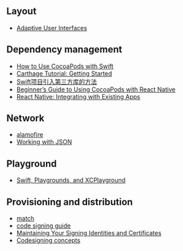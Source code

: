Layout
---
- [Adaptive User Interfaces](https://developer.apple.com/design/adaptivity/)

Dependency management
---
- [How to Use CocoaPods with Swift](https://www.raywenderlich.com/97014/use-cocoapods-with-swift)
- [Carthage Tutorial: Getting Started](https://www.raywenderlich.com/109330/carthage-tutorial-getting-started)
- [Swift项目引入第三方库的方法](http://blog.shiqichan.com/How-To-Import-3rd-Lib-Into-Swift-Project/)
- [Beginner’s Guide to Using CocoaPods with React Native](https://shift.infinite.red/beginner-s-guide-to-using-cocoapods-with-react-native-46cb4d372995#.3hw5s8lkr)
- [React Native: Integrating with Existing Apps ](https://facebook.github.io/react-native/docs/integration-with-existing-apps.html)

Network
---
- [alamofire](https://www.raywenderlich.com/121540/alamofire-tutorial-getting-started)
- [Working with JSON](https://www.raywenderlich.com/120442/swift-json-tutorial)

Playground
---
- [Swift, Playgrounds, and XCPlayground](https://www.codeschool.com/blog/2014/12/12/swift-playgrounds-xcplayground/)

Provisioning and distribution
---
- [match](https://github.com/fastlane/fastlane/tree/master/match#readme)
- [code signing guide](https://codesigning.guide/)
- [Maintaining Your Signing Identities and Certificates](https://developer.apple.com/library/content/documentation/IDEs/Conceptual/AppDistributionGuide/MaintainingCertificates/MaintainingCertificates.html)
- [Codesigning concepts](https://docs.fastlane.tools/codesigning/getting-started/)
